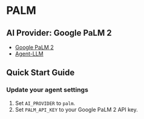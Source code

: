 # PALM

## AI Provider: Google PaLM 2

- [Google PaLM 2](https://blog.google/technology/ai/google-palm-2-ai-large-language-model/)
- [Agent-LLM](https://github.com/Josh-XT/Agent-LLM)

## Quick Start Guide
### Update your agent settings
1. Set `AI_PROVIDER` to `palm`.
2. Set `PALM_API_KEY` to your Google PaLM 2 API key.